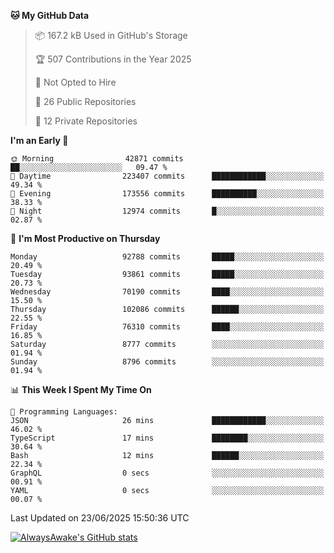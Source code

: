<!--START_SECTION:waka-->
**🐱 My GitHub Data** 

> 📦 167.2 kB Used in GitHub's Storage 
 > 
> 🏆 507 Contributions in the Year 2025
 > 
> 🚫 Not Opted to Hire
 > 
> 📜 26 Public Repositories 
 > 
> 🔑 12 Private Repositories 
 > 
**I'm an Early 🐤** 

```text
🌞 Morning                42871 commits       ██░░░░░░░░░░░░░░░░░░░░░░░   09.47 % 
🌆 Daytime                223407 commits      ████████████░░░░░░░░░░░░░   49.34 % 
🌃 Evening                173556 commits      ██████████░░░░░░░░░░░░░░░   38.33 % 
🌙 Night                  12974 commits       █░░░░░░░░░░░░░░░░░░░░░░░░   02.87 % 
```
📅 **I'm Most Productive on Thursday** 

```text
Monday                   92788 commits       █████░░░░░░░░░░░░░░░░░░░░   20.49 % 
Tuesday                  93861 commits       █████░░░░░░░░░░░░░░░░░░░░   20.73 % 
Wednesday                70190 commits       ████░░░░░░░░░░░░░░░░░░░░░   15.50 % 
Thursday                 102086 commits      ██████░░░░░░░░░░░░░░░░░░░   22.55 % 
Friday                   76310 commits       ████░░░░░░░░░░░░░░░░░░░░░   16.85 % 
Saturday                 8777 commits        ░░░░░░░░░░░░░░░░░░░░░░░░░   01.94 % 
Sunday                   8796 commits        ░░░░░░░░░░░░░░░░░░░░░░░░░   01.94 % 
```


📊 **This Week I Spent My Time On** 

```text
💬 Programming Languages: 
JSON                     26 mins             ████████████░░░░░░░░░░░░░   46.02 % 
TypeScript               17 mins             ████████░░░░░░░░░░░░░░░░░   30.64 % 
Bash                     12 mins             ██████░░░░░░░░░░░░░░░░░░░   22.34 % 
GraphQL                  0 secs              ░░░░░░░░░░░░░░░░░░░░░░░░░   00.91 % 
YAML                     0 secs              ░░░░░░░░░░░░░░░░░░░░░░░░░   00.07 % 
```


 Last Updated on 23/06/2025 15:50:36 UTC
<!--END_SECTION:waka-->

[![AlwaysAwake's GitHub stats](https://github-readme-stats.vercel.app/api?username=AlwaysAwake&show_icons=true&theme=github_dark&count_private=true)](https://github.com/AlwaysAwake/AlwaysAwake)
